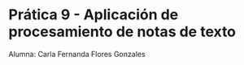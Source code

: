 # Prática 9 - Aplicación de procesamiento de notas de texto

Alumna: Carla Fernanda Flores Gonzales
[](GitHubPages)
